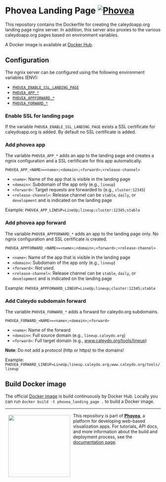 # Phovea Landing Page [![Phovea][phovea-image]][phovea-url]

This repository contains the Dockerfile for creating the caleydoapp.org landing page nginx server. In addition, this server also proxies to the various caleydoapp.org pages based on environment variables.

A Docker image is available at [Docker Hub](https://hub.docker.com/r/caleydo/phovea_landing_page).

## Configuration

The ngnix server can be configured using the following environment variables (ENV):

* [`PHOVEA_ENABLE_SSL_LANDING_PAGE`](#enable-ssl-for-landing-page)
* [`PHOVEA_APP_*`](#add-phovea-app)
* [`PHOVEA_APPFORWARD_*`](#add-phovea-app-forward)
* [`PHOVEA_FORWARD_*`](#add-caleydo-subdomain-forward)


### Enable SSL for landing page

If the variable `PHOVEA_ENABLE_SSL_LANDING_PAGE` exists a SSL certificate for caleydoapp.org is added. By default no SSL certificate is added.


### Add phovea app

The variable `PHOVEA_APP_*` adds an app to the landing page and creates a ngnix configuration and a SSL certificate for this app automatically.

`PHOVEA_APP_<NAME>=<name>;<domain>;<forward>;<release-channel>`

* `<name>`: Name of the app that is visible in the landing page
* `<domain>`: Subdomain of the app only (e.g., `lineup`)
* `<forward>`: Target requests are forwarded to (e.g., `cluster:12345`)
* `<release-channel>`: Release channel can be `stable`, `daily`, or `development` and is indicated on the landing page

Example: `PHOVEA_APP_LINEUP=LineUp;lineup;cluster:12345;stable`


### Add phovea app forward

The variable `PHOVEA_APPFORWARD_*` adds an app to the landing page only. No ngnix configuration and SSL certificate is created.

`PHOVEA_APPFORWARD_<NAME>=<name>;<domain>;<forward>;<release-channel>`

* `<name>`: Name of the app that is visible in the landing page
* `<domain>`: Subdomain of the app only (e.g., `lineup`)
* `<forward>`: *Not used.*
* `<release-channel>`: Release channel can be `stable`, `daily`, or `development` and is indicated on the landing page

Example: `PHOVEA_APPFORWARD_LINEUP=LineUp;lineup;cluster:12345;stable`


### Add Caleydo subdomain forward

The variable `PHOVEA_FORWARD_*` adds a forward for caleydo.org subdomains.

`PHOVEA_FORWARD_<NAME>=<name>;<domain>;<forward>`

* `<name>`: Name of the forward
* `<domain>`: Full source domain (e.g., `lineup.caleydo.org`)
* `<forward>`: Full target domain (e.g., www.caleydo.org/tools/lineup)

**Note**: Do not add a protocol (http or https) to the domains!

Example: `PHOVEA_FORWARD_LINEUP=LineUp;lineup.caleydo.org;www.caleydo.org/tools/lineup`


## Build Docker image

The official [Docker image](https://hub.docker.com/r/caleydo/phovea_landing_page) is build continuously by Docker Hub. Locally you can run `docker build -t phovea_landing_page .` to build a Docker image.

***

<a href="https://caleydo.org"><img src="http://caleydo.org/assets/images/logos/caleydo.svg" align="left" width="200px" hspace="10" vspace="6"></a>
This repository is part of **[Phovea](http://phovea.caleydo.org/)**, a platform for developing web-based visualization apps. For tutorials, API docs, and more information about the build and deployment process, see the [documentation page](http://caleydo.org/documentation/).


[phovea-image]: https://img.shields.io/badge/Phovea-DevTools-lightgrey.svg
[phovea-url]: https://phovea.caleydo.org
